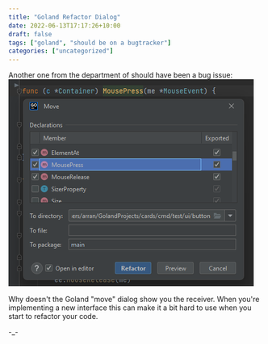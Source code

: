 ```yaml
---
title: "Goland Refactor Dialog"
date: 2022-06-13T17:17:26+10:00
draft: false
tags: ["goland", "should be on a bugtracker"]
categories: ["uncategorized"]
---
```


Another one from the department of should have been a
bug issue:
![](img.png)

Why doesn't the Goland "move" dialog show you the
receiver. When you're implementing a new interface
this can make it a bit hard to use when you start to
refactor your code.

-_-